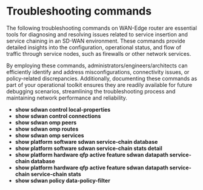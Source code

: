 # Troubleshooting commands

The following troubleshooting commands on WAN-Edge router are essential tools for diagnosing and resolving issues related to service 
insertion and service chaining in an SD-WAN environment. These commands provide detailed insights into the configuration, 
operational status, and flow of traffic through service nodes, such as firewalls or other network services. 

By employing these commands, administrators/engineers/architects can efficiently identify and address misconfigurations, 
connectivity issues, or policy-related discrepancies. Additionally, documenting these commands as part of your operational toolkit ensures 
they are readily available for future debugging scenarios, streamlining the troubleshooting process and maintaining 
network performance and reliability.


- **show sdwan control local-properties**
- **show sdwan control connections**
- **show sdwan omp peers**
- **show sdwan omp routes**
- **show sdwan omp services**
- **show platform software sdwan service-chain database**
- **show platform software sdwan service-chain stats detail**
- **show platform hardware qfp active feature sdwan datapath service-chain database**
- **show platform hardware qfp active feature sdwan datapath service-chain service-chain stats**
- **show sdwan policy data-policy-filter**

